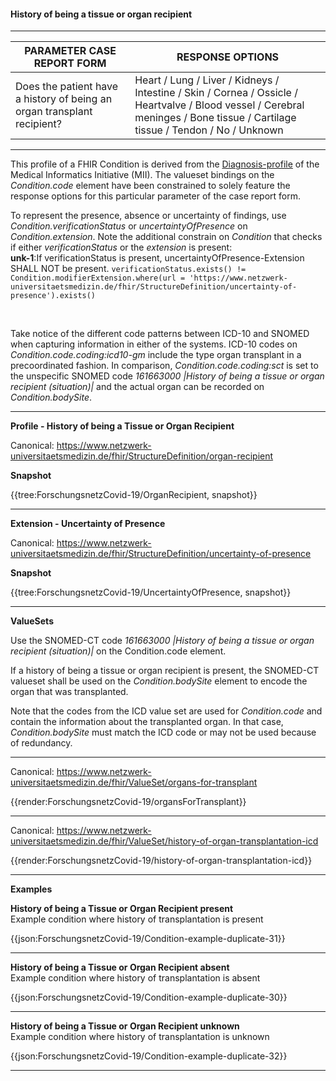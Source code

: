 #### History of being a tissue or organ recipient

---

| PARAMETER CASE REPORT FORM | RESPONSE OPTIONS |
|--------------|-----------|
| Does the patient have a history of being an organ transplant recipient? | Heart / Lung / Liver / Kidneys / Intestine / Skin / Cornea / Ossicle / Heartvalve / Blood vessel / Cerebral meninges / Bone tissue / Cartilage tissue / Tendon / No / Unknown | 

---

This profile of a FHIR Condition is derived from the [Diagnosis-profile](https://simplifier.net/medizininformatikinitiative-moduldiagnosen/diagnose-duplicate-3) of the Medical Informatics Initiative (MII). The valueset bindings on the *Condition.code* element have been constrained to solely feature the response options for this particular parameter of the case report form. 

To represent the presence, absence or uncertainty of findings, use *Condition.verificationStatus* or *uncertaintyOfPresence* on *Condition.extension*. Note the additional constrain on *Condition* that checks if either *verificationStatus* or the *extension* is present:
<br> 
**unk-1**:If verificationStatus is present, uncertaintyOfPresence-Extension SHALL NOT be present.
`verificationStatus.exists() != Condition.modifierExtension.where(url = 'https://www.netzwerk-universitaetsmedizin.de/fhir/StructureDefinition/uncertainty-of-presence').exists()`

<br>

Take notice of the different code patterns between ICD-10 and SNOMED when capturing information in either of the systems. ICD-10 codes on *Condition.code.coding:icd10-gm* include the type organ transplant in a precoordinated fashion. In comparison, *Condition.code.coding:sct* is set to the unspecific SNOMED code *161663000 |History of being a tissue or organ recipient (situation)|* and the actual organ can be recorded on *Condition.bodySite*.

---

**Profile - History of being a Tissue or Organ Recipient**

Canonical: https://www.netzwerk-universitaetsmedizin.de/fhir/StructureDefinition/organ-recipient

**Snapshot**

{{tree:ForschungsnetzCovid-19/OrganRecipient, snapshot}}

---

**Extension - Uncertainty of Presence**

Canonical: https://www.netzwerk-universitaetsmedizin.de/fhir/StructureDefinition/uncertainty-of-presence

**Snapshot**

{{tree:ForschungsnetzCovid-19/UncertaintyOfPresence, snapshot}}

---

**ValueSets**

Use the SNOMED-CT code *161663000 |History of being a tissue or organ recipient (situation)|* on the Condition.code element.

If a history of being a tissue or organ recipient is present, the SNOMED-CT valueset shall be used on the *Condition.bodySite* element to encode the organ that was transplanted.

Note that the codes from the ICD value set are used for *Condition.code* and contain the information about the transplanted organ. In that case, *Condition.bodySite* must match the ICD code or may not be used because of redundancy.

---

Canonical: https://www.netzwerk-universitaetsmedizin.de/fhir/ValueSet/organs-for-transplant

{{render:ForschungsnetzCovid-19/organsForTransplant}}

---

Canonical: https://www.netzwerk-universitaetsmedizin.de/fhir/ValueSet/history-of-organ-transplantation-icd

{{render:ForschungsnetzCovid-19/history-of-organ-transplantation-icd}}

---

**Examples**

**History of being a Tissue or Organ Recipient present**
<br>
Example condition where history of transplantation is present 

{{json:ForschungsnetzCovid-19/Condition-example-duplicate-31}} 

---

**History of being a Tissue or Organ Recipient absent**
<br>
Example condition where history of transplantation is absent 

{{json:ForschungsnetzCovid-19/Condition-example-duplicate-30}} 

---

**History of being a Tissue or Organ Recipient unknown**
<br>
Example condition where history of transplantation is unknown 

{{json:ForschungsnetzCovid-19/Condition-example-duplicate-32}} 

---